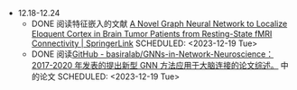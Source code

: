 - 12.18-12.24
	- DONE 阅读特征嵌入的文献 [A Novel Graph Neural Network to Localize Eloquent Cortex in Brain Tumor Patients from Resting-State fMRI Connectivity | SpringerLink](https://link.springer.com/chapter/10.1007/978-3-030-32391-2_2)
	  SCHEDULED: <2023-12-19 Tue>
	- DONE 阅读[GitHub - basiralab/GNNs-in-Network-Neuroscience：2017-2020 年发表的提出新型 GNN 方法应用于大脑连接的论文综述。](https://github.com/basiralab/GNNs-in-Network-Neuroscience) 中的论文
	  SCHEDULED: <2023-12-19 Tue>